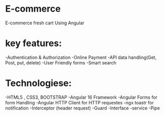 # E-commerce
E-commerce fresh cart Using Angular 
# key features:
-Authentication & Authorization
-Online Payment
-API data handling(Get, Post, put, delete)
-User Friendly forms
-Smart search
# Technologiese:
-HTML5 , CSS3, BOOTSTRAP
-Angular 16 Framework
-Angular Forms for form Handling
-Angular HTTP Client for HTTP requestes 
-ngx toastr for notification 
-Interceptor (header request)
-Guard
-Interface
-service
-Pipe
